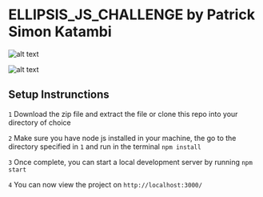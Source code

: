 # ELLIPSIS_JS_CHALLENGE by Patrick Simon Katambi

![alt text](https://github.com/patrick-katambi/ellipsis_js_challenge/blob/main/ellipsis.PNG?raw=true)

![alt text](https://github.com/patrick-katambi/ellipsis_js_challenge/blob/main/ellipsis2.PNG?raw=true)

## Setup Instrunctions
`1` Download the zip file and extract the file or clone this repo into your directory of choice

`2` Make sure you have node js installed in your machine, the go to the directory specified in `1` and run in the terminal `npm install`

`3` Once complete, you can start a local development server by running `npm start`

`4` You can now view the project on `http://localhost:3000/`
